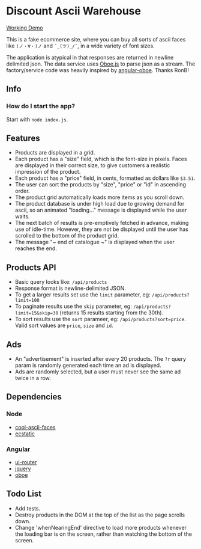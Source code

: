 Discount Ascii Warehouse
====

[Working Demo](http://ascii.rorygarand.com)

This is a fake ecommerce site, where you can buy all sorts of ascii faces like `(ノ・∀・)ノ` and `¯_(ツ)_/¯`, in a wide variety of font sizes.

The application is atypical in that responses are returned in newline delimited json. The data service uses [Oboe.js](http://oboejs.com) to parse json as a stream. The factory/service code was heavily inspired by [angular-oboe](https://github.com/RonB/angular-oboe). Thanks RonB!

Info
----

### How do I start the app?

Start with `node index.js`.


Features
----

- Products are displayed in a grid.
- Each product has a "size" field, which is the font-size in pixels. Faces are displayed in their correct size, to give customers a realistic impression of the product.
- Each product has a "price" field, in cents, formatted as dollars like `$3.51`.
- The user can sort the products by "size", "price" or "id" in ascending order.
- The product grid automatically loads more items as you scroll down.
- The product database is under high load due to growing demand for ascii, so an animated "loading..." message is displayed while the user waits.
- The next batch of results is pre-emptively fetched in advance, making use of idle-time. However, they are not be displayed until the user has scrolled to the bottom of the product grid.
- The message "~ end of catalogue ~" is displayed when the user reaches the end.

Products API
----

- Basic query looks like: `/api/products`
- Response format is newline-delimited JSON.
- To get a larger results set use the `limit` parameter, eg: `/api/products?limit=100`
- To paginate results use the `skip` parameter, eg: `/api/products?limit=15&skip=30` (returns 15 results starting from the 30th).
- To sort results use the `sort` parameer, eg: `/api/products?sort=price`. Valid sort values are `price`, `size` and `id`.

Ads
----

- An "advertisement" is inserted after every 20 products. The `?r` query param is randomly generated each time an ad is displayed.
- Ads are randomly selected, but a user must never see the same ad twice in a row.

Dependencies
----

### Node

- [cool-ascii-faces](https://github.com/maxogden/cool-ascii-faces)
- [ecstatic](https://github.com/jfhbrook/node-ecstatic)

### Angular

- [ui-router](https://github.com/angular-ui/ui-router)
- [jquery](https://jquery.com/download)
- [oboe](https://github.com/jimhigson/oboe.js)

Todo List
----

- Add tests.
- Destroy products in the DOM at the top of the list as the page scrolls down. 
- Change 'whenNearingEnd' directive to load more products whenever the loading bar is on the screen, rather than watching the bottom of the screen.